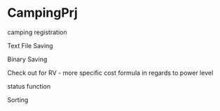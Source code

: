 # CampingPrj
camping registration 

Text File Saving

Binary Saving

Check out for RV - more specific cost formula in regards to power level

status function

Sorting
